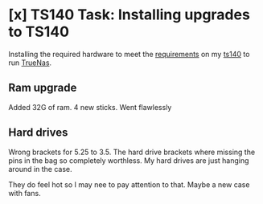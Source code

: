 # [x] TS140 Task: Installing upgrades to TS140

Installing the required hardware to meet the [requirements](../704) on my [ts140](../563) to run [TrueNas](../676).

## Ram upgrade

Added 32G of ram. 4 new sticks. Went flawlessly

## Hard drives

Wrong brackets for 5.25 to 3.5. The hard drive brackets where missing the pins in the bag so completely worthless. My hard drives are just hanging around in the case.

They do feel hot so I may nee to pay attention to that. Maybe a new case with fans.
